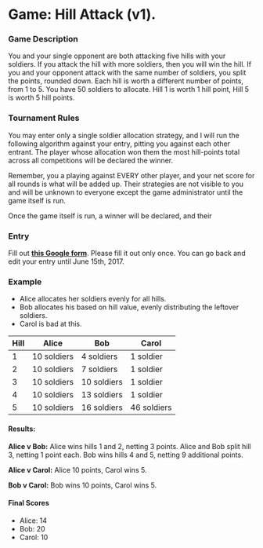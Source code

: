 # Game:  Hill Attack (v1).

### Game Description
You and your single opponent are both attacking five hills with your soldiers.  If you attack the hill with more soldiers, then you will win the hill. If you and your opponent attack with the same number of soldiers, you split the points, rounded down. Each hill is worth a different number of points, from 1 to 5.  You have 50 soldiers to allocate.  Hill 1 is worth 1 hill point, Hill 5 is worth 5 hill points.

### Tournament Rules
You may enter only a single soldier allocation strategy, and I will run the following algorithm against your entry, pitting you against each other entrant.  The player whose allocation won them the most hill-points total across all competitions will be declared the winner.

Remember, you a playing against EVERY other player, and your net score for all rounds is what will be added up.  Their strategies are not visible to you and will be unknown to everyone except the game administrator until the game itself is run.

Once the game itself is run, a winner will be declared, and their

### Entry
Fill out **[this Google form](https://goo.gl/forms/DbDHfCkP9V8SY4xI3)**.  Please fill it out only once.  You can go back and edit your entry until June 15th, 2017.

### Example
* Alice allocates her soldiers evenly for all hills.
* Bob allocates his based on hill value, evenly distributing the leftover soldiers.
* Carol is bad at this.

| Hill | Alice       | Bob         |  Carol       |
| ---- |-------------| ------------|  ------------|
|1     | 10 soldiers | 4 soldiers  |  1 soldier   |
|2     | 10 soldiers | 7 soldiers  |  1 soldier   |
|3     | 10 soldiers | 10 soldiers |  1 soldier   |
|4     | 10 soldiers | 13 soldiers |  1 soldier   |
|5     | 10 soldiers | 16 soldiers |  46 soldiers |

#### Results:
**Alice v Bob:** Alice wins hills 1 and 2, netting 3 points. Alice and Bob split hill 3, netting 1 point each. Bob wins hills 4 and 5, netting 9 additional points.

**Alice v Carol:** Alice 10 points, Carol wins 5.

**Bob v Carol:** Bob wins 10 points, Carol wins 5.


#### Final Scores
* Alice: 14
* Bob: 20
* Carol: 10
